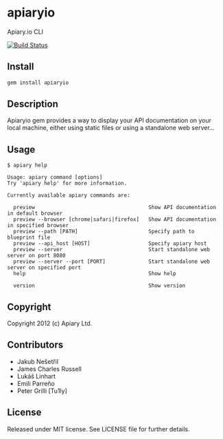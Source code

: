 apiaryio
=============

Apiary.io CLI 

[![Build Status](https://travis-ci.org/apiaryio/apiary-client.png?branch=travis)](https://travis-ci.org/apiaryio/apiary-client)


## Install

``` bash
gem install apiaryio
```


## Description

Apiaryio gem provides a way to display your API documentation on your local
machine, either using static files or using a standalone web server...

## Usage

    $ apiary help

    Usage: apiary command [options]
    Try 'apiary help' for more information.

    Currently available apiary commands are:

      preview                                     Show API documentation in default browser
      preview --browser [chrome|safari|firefox]   Show API documentation in specified browser
      preview --path [PATH]                       Specify path to blueprint file
      preview --api_host [HOST]                   Specify apiary host
      preview --server                            Start standalone web server on port 8080
      preview --server --port [PORT]              Start standalone web server on specified port
      help                                        Show help

      version                                     Show version

## Copyright

Copyright 2012 (c) Apiary Ltd.

## Contributors

- Jakub Nešetřil
- James Charles Russell
- Lukáš Linhart
- Emili Parreño
- Peter Grilli [Tu1ly]

## License

Released under MIT license. See LICENSE file for further details.
